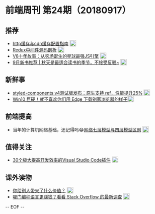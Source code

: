 # 前端周刊 第24期（20180917）

## 推荐

- [http缓存与cdn缓存配置指南](http://dopro.io/http-cache-and-cdn-cache.html) <img valign="top" width="auto" height="20" src="./assets/tutorial.svg" />
- [Redux中间件源码剖析](https://segmentfault.com/a/1190000011743094?utm_source=mife&utm_medium=article&utm_campaign=mifeweekly&utm_term=tutorial) <img valign="top" width="auto" height="20" src="./assets/tutorial.svg" />
- [V8十年故事：从农场诞生的星球最强JS引擎](https://mp.weixin.qq.com/s/Z2nm2wYC5GV6OadcgKcPbA?utm_source=mife&utm_medium=article&utm_campaign=mifeweekly&utm_term=tutorial) <img valign="top" width="auto" height="20" src="./assets/opinion.svg" />
- [9月新书推荐 | 秋天是最适合读书的季节，不接受反驳~](https://mp.weixin.qq.com/s/6EmEYvDyM3R0QexO0RwPog?utm_source=mife&utm_medium=article&utm_campaign=mifeweekly&utm_term=opinion) <img valign="top" width="auto" height="20" src="./assets/opinion.svg" />

## 新鲜事

- [styled-components v4测试版发布：原生支持 ref，性能提升25%](https://mp.weixin.qq.com/s/SKzIXO8DeBH5Gy48RnYuZw?utm_source=mife&utm_medium=article&utm_campaign=mifeweekly&utm_term=opinion) <img valign="top" width="auto" height="20" src="./assets/news.svg" />
- [Win10 巨硬！就不喜欢你们用 Edge 下载别家浏览器的样子​​​​​​​](https://mp.weixin.qq.com/s/nPBAqJS1hEEuCL8LFp9KAw?utm_source=mife&utm_medium=article&utm_campaign=mifeweekly&utm_term=news) <img valign="top" width="auto" height="20" src="./assets/news.svg" />

## 前端提高

- 当年的计算机网络基础，还记得吗😂[网络七层模型与四层模型区别](https://juejin.im/post/59a0472f5188251240632f92?utm_source=mife&utm_medium=article&utm_campaign=mifeweekly&utm_term=news) <img valign="top" width="auto" height="20" src="./assets/tutorial.svg" />

## 值得关注

- [30个极大提高开发效率的Visual Studio Code插件](https://juejin.im/post/5b99a927f265da0a922399cd?utm_source=mife&utm_medium=article&utm_campaign=mifeweekly&utm_term=tutorial) <img valign="top" width="auto" height="20" src="./assets/tips.svg" />

## 课外读物

- [你给别人带来了什么价值？](https://mp.weixin.qq.com/s/-Wo5ZE3nZvJUHjWF7x0ewg?utm_source=mife&utm_medium=article&utm_campaign=mifeweekly&utm_term=tips) <img valign="top" width="auto" height="20" src="./assets/tips.svg" />
- [哪门编程语言更赚钱？看看 Stack Overflow 的最新调查](https://mp.weixin.qq.com/s/Op627O49KkXgRd3Hn1WCPg?utm_source=mife&utm_medium=article&utm_campaign=mifeweekly&utm_term=tips) <img valign="top" width="auto" height="20" src="./assets/opinion.svg" />

-- EOF --